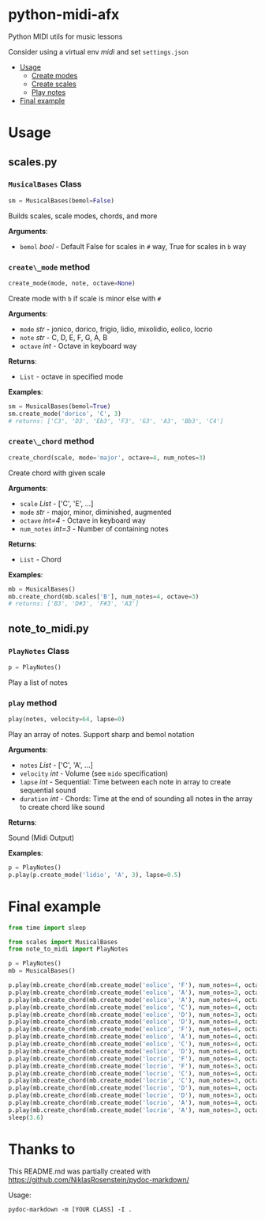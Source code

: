 # python-midi-afx
Python MIDI utils for music lessons

Consider using a virtual env _midi_ and set `settings.json`

- [Usage](#Usage)
  * [Create modes](#.scales.MusicalBases.create_mode)
  * [Create scales](#.scales.MusicalBases.create_chord)
  * [Play notes](#.note_to_midi.PlayNotes.play)
- [Final example](#finalexample)

<a name=".Usage"></a>
# Usage

<a name=".scales"></a>
## scales.py

<a name=".scales.MusicalBases"></a>
### `MusicalBases` Class

```python
sm = MusicalBases(bemol=False)
```

Builds scales, scale modes, chords, and more

**Arguments**:

- `bemol` _bool_ - Default False for scales in `#` way, True for scales in `b` way

<a name=".scales.MusicalBases.create_mode"></a>
### `create\_mode` method

```python
create_mode(mode, note, octave=None)
```

Create mode with `b` if scale is minor else with `#`

**Arguments**:

- `mode` _str_ - jonico, dorico, frigio, lidio, mixolidio, eolico, locrio
- `note` _str_ - C, D, E, F, G, A, B
- `octave` _int_ - Octave in keyboard way


**Returns**:

- `List` - octave in specified mode


**Examples**:

  ```python
  sm = MusicalBases(bemol=True)
  sm.create_mode('dorico', 'C', 3)
  # returns: ['C3', 'D3', 'Eb3', 'F3', 'G3', 'A3', 'Bb3', 'C4']
  ```

<a name=".scales.MusicalBases.create_chord"></a>
### `create\_chord` method

```python
create_chord(scale, mode='major', octave=4, num_notes=3)
```

Create chord with given scale

**Arguments**:

- `scale` _List_ - ['C', 'E', ...]
- `mode` _str_ - major, minor, diminished, augmented
- `octave` _int=4_ - Octave in keyboard way
- `num_notes` _int=3_ - Number of containing notes


**Returns**:

- `List` - Chord


**Examples**:

  ```python
  mb = MusicalBases()
  mb.create_chord(mb.scales['B'], num_notes=4, octave=3)
  # returns: ['B3', 'D#3', 'F#3', 'A3']
  ```


<a name=".note_to_midi"></a>
## note_to_midi.py

<a name=".note_to_midi.PlayNotes"></a>
### `PlayNotes` Class

```python
p = PlayNotes()
```

Play a list of notes

<a name=".note_to_midi.PlayNotes.play"></a>
### `play` method

```python
play(notes, velocity=64, lapse=0)
```

Play an array of notes. Support sharp and bemol notation

**Arguments**:

- `notes` _List_ - ['C', 'A', ...]
- `velocity` _int_ - Volume (see `mido` specification)
- `lapse` _int_ - Sequential: Time between each note in array to create sequential sound
- `duration` _int_ - Chords: Time at the end of sounding all notes in the array to create chord like sound


**Returns**:

  Sound (Midi Output)


**Examples**:

  ```python
  p = PlayNotes()
  p.play(p.create_mode('lidio', 'A', 3), lapse=0.5)
  ```

<a name=".finalexample"></a>
# Final example

```python
from time import sleep

from scales import MusicalBases
from note_to_midi import PlayNotes

p = PlayNotes()
mb = MusicalBases()

p.play(mb.create_chord(mb.create_mode('eolico', 'F'), num_notes=4, octave=3), lapse=0.4)
p.play(mb.create_chord(mb.create_mode('eolico', 'A'), num_notes=3, octave=3), lapse=0.4)
p.play(mb.create_chord(mb.create_mode('eolico', 'A'), num_notes=4, octave=3), duration=0.4)
p.play(mb.create_chord(mb.create_mode('eolico', 'C'), num_notes=4, octave=4), lapse=0.4)
p.play(mb.create_chord(mb.create_mode('eolico', 'D'), num_notes=3, octave=4), lapse=0.4)
p.play(mb.create_chord(mb.create_mode('eolico', 'D'), num_notes=4, octave=4), duration=0.4)
p.play(mb.create_chord(mb.create_mode('eolico', 'F'), num_notes=4, octave=3), duration=1.6)
p.play(mb.create_chord(mb.create_mode('eolico', 'A'), num_notes=4, octave=3), duration=1.6)
p.play(mb.create_chord(mb.create_mode('eolico', 'C'), num_notes=4, octave=4), duration=1.6)
p.play(mb.create_chord(mb.create_mode('eolico', 'D'), num_notes=4, octave=4), duration=3.2)
p.play(mb.create_chord(mb.create_mode('locrio', 'F'), num_notes=4, octave=3), lapse=0.2)
p.play(mb.create_chord(mb.create_mode('locrio', 'F'), num_notes=3, octave=3), lapse=0.266)
p.play(mb.create_chord(mb.create_mode('locrio', 'C'), num_notes=4, octave=4), lapse=0.2)
p.play(mb.create_chord(mb.create_mode('locrio', 'C'), num_notes=3, octave=4), lapse=0.266)
p.play(mb.create_chord(mb.create_mode('locrio', 'D'), num_notes=4, octave=4), lapse=0.2)
p.play(mb.create_chord(mb.create_mode('locrio', 'D'), num_notes=3, octave=4), lapse=0.266)
p.play(mb.create_chord(mb.create_mode('locrio', 'A'), num_notes=4, octave=5), lapse=0.2)
p.play(mb.create_chord(mb.create_mode('locrio', 'A'), num_notes=3, octave=5), lapse=0.266)
sleep(3.6)
```

# Thanks to
This README.md was partially created with https://github.com/NiklasRosenstein/pydoc-markdown/

Usage:
```
pydoc-markdown -m [YOUR CLASS] -I .
```
